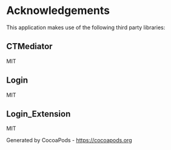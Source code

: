 # Acknowledgements
This application makes use of the following third party libraries:

## CTMediator

MIT


## Login

MIT


## Login_Extension

MIT

Generated by CocoaPods - https://cocoapods.org
